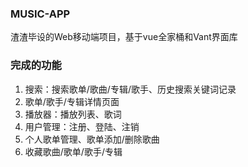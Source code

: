 
### MUSIC-APP
渣渣毕设的Web移动端项目，基于vue全家桶和Vant界面库

### 完成的功能
1. 搜索：搜索歌单/歌曲/专辑/歌手、历史搜索关键词记录
2. 歌单/歌手/专辑详情页面
3. 播放器：播放列表、歌词
4. 用户管理：注册、登陆、注销
5. 个人歌单管理、歌单添加/删除歌曲
6. 收藏歌曲/歌单/歌手/专辑
